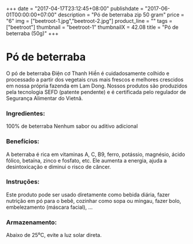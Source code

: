 +++
date = "2017-04-17T23:12:45+08:00"
publishdate = "2017-06-01T00:00:00+07:00"
description = "Pó de beterraba zip 50 gram"
price = "6"
img = ["beetroot-1.jpg","beetroot-2.jpg"]
product_line = ""
tags = ["beetroot"]
thumbnail = "beetroot-1"
thumbnailX = 42.08
title = "Pó de beterraba (50g)"
+++

# Pó de beterraba

O pó de beterraba Điện cơ Thanh Hiền é cuidadosamente colhido e processado a partir dos vegetais crus mais frescos e melhores
crescidos em nossa própria fazenda em Lam Dong. Nossos produtos são produzidos pela tecnologia SEFD (patente pendente) e
é certificada pelo regulador de Segurança Alimentar do Vietnã.


### Ingredientes:
100% de beterraba
Nenhum sabor ou aditivo adicional

### Benefícios:
A beterraba é rica em vitaminas A, C, B9,
ferro, potássio, magnésio, ácido
fólico, betaína, zinco e fosfato, etc.
Ele aumenta a energia, ajuda a desintoxicação
e diminui o risco de câncer.

### Instruções:
Este produto pode ser usado diretamente como
bebida diária, fazer nutrição em pó
para o bebê, cozinhar como sopa ou mingau,
fazer bolo, embelezamento (máscara facial), ...

### Armazenamento:
Abaixo de 25⁰C, evite a luz solar direta.

